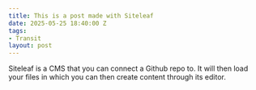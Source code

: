```yaml
---
title: This is a post made with Siteleaf
date: 2025-05-25 18:40:00 Z
tags:
- Transit
layout: post
---
```


Siteleaf is a CMS that you can connect a Github repo to. It will then load your files in which you can then create content through its editor.